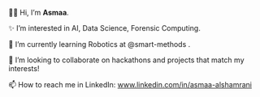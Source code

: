 ✋🏼 Hi, I’m **Asmaa**.

✨ I’m interested in AI, Data Science, Forensic Computing.

🌱 I’m currently learning Robotics at @smart-methods .

💖 I’m looking to collaborate on hackathons and projects that match my interests!

📫 How to reach me in LinkedIn: www.linkedin.com/in/asmaa-alshamrani
